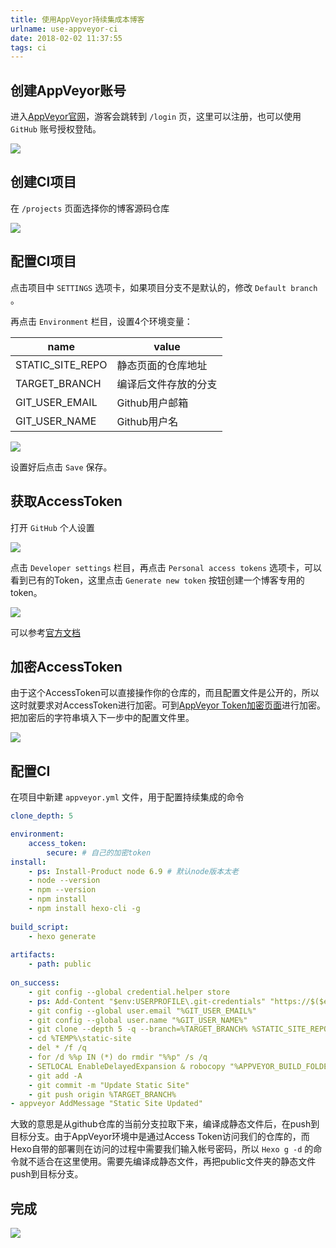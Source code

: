```yaml
---
title: 使用AppVeyor持续集成本博客
urlname: use-appveyor-ci
date: 2018-02-02 11:37:55
tags: ci
---
```

## 创建AppVeyor账号
进入[AppVeyor官网](https://ci.appveyor.com)，游客会跳转到 `/login` 页，这里可以注册，也可以使用 `GitHub` 账号授权登陆。

![](/images/appveyor_login.png)
<!-- more -->
## 创建CI项目
在 `/projects` 页面选择你的博客源码仓库

![](/images/appveyor_select_repo.png)

## 配置CI项目
点击项目中 `SETTINGS` 选项卡，如果项目分支不是默认的，修改 `Default branch` 。

再点击 `Environment` 栏目，设置4个环境变量：

|name|value|
|---|---|
|STATIC_SITE_REPO|静态页面的仓库地址|
|TARGET_BRANCH|编译后文件存放的分支|
|GIT_USER_EMAIL|Github用户邮箱|
|GIT_USER_NAME|Github用户名|

![](/images/appveyor_project_env.png)

设置好后点击 `Save` 保存。

## 获取AccessToken
打开 `GitHub` 个人设置

![](/images/github_setting.png)

点击 `Developer settings` 栏目，再点击 `Personal access tokens` 选项卡，可以看到已有的Token，这里点击 `Generate new token` 按钮创建一个博客专用的token。

![](/images/github_token.png)

可以参考[官方文档](https://help.github.com/articles/creating-a-personal-access-token-for-the-command-line/)

## 加密AccessToken
由于这个AccessToken可以直接操作你的仓库的，而且配置文件是公开的，所以这时就要求对AccessToken进行加密。可到[AppVeyor Token加密页面](https://ci.appveyor.com/tools/encrypt)进行加密。把加密后的字符串填入下一步中的配置文件里。

![](/images/appveyor_encrypt.png)

## 配置CI
在项目中新建 `appveyor.yml` 文件，用于配置持续集成的命令
```yml
clone_depth: 5

environment:
    access_token:
        secure: # 自己的加密token
install:
    - ps: Install-Product node 6.9 # 默认node版本太老
    - node --version
    - npm --version
    - npm install
    - npm install hexo-cli -g
    
build_script:
    - hexo generate
    
artifacts:
    - path: public
    
on_success:
    - git config --global credential.helper store
    - ps: Add-Content "$env:USERPROFILE\.git-credentials" "https://$($env:access_token):x-oauth-basic@github.com`n"
    - git config --global user.email "%GIT_USER_EMAIL%"
    - git config --global user.name "%GIT_USER_NAME%"
    - git clone --depth 5 -q --branch=%TARGET_BRANCH% %STATIC_SITE_REPO% %TEMP%\static-site
    - cd %TEMP%\static-site
    - del * /f /q
    - for /d %%p IN (*) do rmdir "%%p" /s /q
    - SETLOCAL EnableDelayedExpansion & robocopy "%APPVEYOR_BUILD_FOLDER%\public" "%TEMP%\static-site" /e & IF !ERRORLEVEL! EQU 1 (exit 0) ELSE (IF !ERRORLEVEL! EQU 3 (exit 0) ELSE (exit 1))
    - git add -A
    - git commit -m "Update Static Site"
    - git push origin %TARGET_BRANCH%
- appveyor AddMessage "Static Site Updated"
```
大致的意思是从github仓库的当前分支拉取下来，编译成静态文件后，在push到目标分支。由于AppVeyor环境中是通过Access Token访问我们的仓库的，而Hexo自带的部署则在访问的过程中需要我们输入帐号密码，所以 `Hexo g -d` 的命令就不适合在这里使用。需要先编译成静态文件，再把public文件夹的静态文件push到目标分支。

## 完成
![](/images/appveyor_build.png)